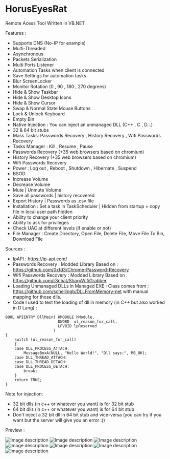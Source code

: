 # HorusEyesRat
Remote Acess Tool Written in VB.NET



Features : 

* Supports DNS (No-IP for example)
* Multi-Threaded
* Asynchronous
* Packets Serialization
* Multi Ports Listener
* Automation Tasks when client is connected
* Save Settings for automation tasks
* Blur ScreenLocker
* Monitor Rotation (0 , 90 , 180 , 270 degrees)
* Hide & Show Taskbar
* Hide & Show Desktop Icons
* Hide & Show Cursor
* Swap & Normal State Mouse Buttons
* Lock & Unlock Keyboard
* Empty Bin
* Native Injection : You can inject an unmanaged DLL (C++ ,  C , D...)
* 32 & 64 bit stubs
* Mass Tasks: Passwords Recovery , History Recovery , Wifi Passwords Recovery
* Tasks Manager : Kill , Resume , Pause
* Passwords Recovery (+35 web browsers based on chromium)
* History Recovery (+35 web browsers based on chromium)
* Wifi Passwords Recovery
* Power : Log out , Reboot , Shutdown , Hibernate , Suspend
* BSOD
* Increase Volume
* Decrease Volume
* Mute | Unmute Volume
* Save all passwords | history recovered
* Export History | Passwords as .csv file
* Installation : Set a task in TaskScheduler | Hidden from startup + copy file in local user path hidden
* Ability to change your client priority
* Ability to ask for privileges
* Check UAC at different levels (if enable or not)
* File Manager : Create Directory, Open File, Delete File, Move File To Bin, Download File


Sources :

* IpAPI : https://ip-api.com/
* Passwords Recovery : Modded Library Based on : https://github.com/0xfd3/Chrome-Password-Recovery
* Wifi Passwords Recovery : Modded Library Based on : https://github.com/r3nhat/SharpWifiGrabber
* Loading Unmanaged DLLs in Managed EXE : Class comes from : https://github.com/schellingb/DLLFromMemory-net with manual mapping for those dlls.
* Code I used to test the loading of dll in memory (in C++ but also worked in D Lang) : 

```
BOOL APIENTRY DllMain( HMODULE hModule,
                       DWORD  ul_reason_for_call,
                       LPVOID lpReserved
                     )
{
    switch (ul_reason_for_call)
    {
    case DLL_PROCESS_ATTACH:
        MessageBoxA(NULL, "Hello World!", "Dll says:", MB_OK);
    case DLL_THREAD_ATTACH:
    case DLL_THREAD_DETACH:
    case DLL_PROCESS_DETACH:
        break;
    }
    return TRUE;
}
```
Note for injection:
* 32 bit dlls (in c++ or whatever you want) is for 32 bit stub
* 64 bit dlls (in c++ or whatever you want) is for 64 bit stub
* Don't inject a 32 bit dll in 64 bit stub and vice-versa (you can try if you want but the server will give you an error :))

Preview :

![Image description](https://i.postimg.cc/T2ZwvdVH/Capture-d-cran-15.png)
![Image description](https://i.postimg.cc/5NLtxhp9/Capture-d-cran-16.png)
![Image description](https://i.postimg.cc/SKTSTkQd/Capture-d-cran-17.png)
![Image description](https://i.postimg.cc/0yvyrVHY/Capture-d-cran-18.png)
![Image description](https://i.postimg.cc/LXJHGwnp/Capture-d-cran-19.png)
![Image description](https://i.postimg.cc/tgCRNYb7/Capture-d-cran-20.png)
![Image description](https://i.postimg.cc/JzQ4Xj99/Capture-d-cran-21.png)
